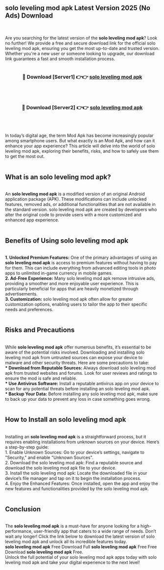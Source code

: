 ## solo leveling mod apk Latest Version 2025 (No Ads) Download
<br><br>
Are you searching for the latest version of the <strong>solo leveling mod apk</strong>? Look no further! We provide a free and secure download link for the official solo leveling mod apk, ensuring you get the most up-to-date and trusted version. Whether you're a new user or someone looking to upgrade, our download link guarantees a fast and smooth installation process.
<br>
<br>
<div align="center">
<h3>🔴 Download [Server1] 👉👉 <a href="https://modyolo.store/solo_leveling_mod_apk">solo leveling mod apk</a></h3><br>
<br>
<h3>🔴 Download [Server2] 👉👉 <a href="https://modyolo.store/solo_leveling_mod_apk">solo leveling mod apk</a></h3><br>
</div>
<br>
<br>
In today’s digital age, the term Mod Apk has become increasingly popular among smartphone users. But what exactly is an Mod Apk, and how can it enhance your app experience? This article will delve into the world of solo leveling mod apk, exploring their benefits, risks, and how to safely use them to get the most out.
<br>
<br>
<h2>What is an solo leveling mod apk?</h2>
<br>
An <strong>solo leveling mod apk</strong> is a modified version of an original Android application package (APK). These modifications can include unlocked features, removed ads, or additional functionalities that are not available in the standard version. solo leveling mod apk are created by developers who alter the original code to provide users with a more customized and enhanced app experience.
<br>
<br>
<h2>Benefits of Using solo leveling mod apk</h2>
<br>
<strong> 1. Unlocked Premium Features:</strong> One of the primary advantages of using an <strong>solo leveling mod apk</strong> is access to premium features without having to pay for them. This can include everything from advanced editing tools in photo apps to unlimited in-game currency in mobile games.
<br>
<strong> 2. Ad-Free Experience:</strong> Many solo leveling mod apk remove intrusive ads, providing a smoother and more enjoyable user experience. This is particularly beneficial for apps that are heavily monetized through advertisements.
<br>
<strong> 3. Customization:</strong> solo leveling mod apk often allow for greater customization options, enabling users to tailor the app to their specific needs and preferences.
<br>
<br>
<h2>Risks and Precautions</h2>
<br>
While <strong>solo leveling mod apk</strong> offer numerous benefits, it’s essential to be aware of the potential risks involved. Downloading and installing solo leveling mod apk from untrusted sources can expose your device to malware and other security threats. Here are some precautions to take:
<br>
<strong> * Download from Reputable Sources:</strong> Always download solo leveling mod apk from trusted websites and forums. Look for user reviews and ratings to ensure the mod is safe and reliable.
<br>
<strong> * Use Antivirus Software:</strong> Install a reputable antivirus app on your device to scan for any potential threats before installing an solo leveling mod apk.
<br>
<strong> * Backup Your Data:</strong> Before installing any solo leveling mod apk, make sure to back up your data to prevent any loss in case something goes wrong.
<br>
<br>
<h2>How to Install an solo leveling mod apk</h2>
<br>
Installing an <strong>solo leveling mod apk</strong> is a straightforward process, but it requires enabling installations from unknown sources on your device. Here’s a step-by-step guide:
<br>
 1. Enable Unknown Sources: Go to your device’s settings, navigate to "Security," and enable "Unknown Sources".
<br>
 2. Download the solo leveling mod apk: Find a reputable source and download the solo leveling mod apk file to your device.
<br>
 3. Install the solo leveling mod apk: Locate the downloaded file in your device’s file manager and tap on it to begin the installation process.
<br>
 4. Enjoy the Enhanced Features: Once installed, open the app and enjoy the new features and functionalities provided by the solo leveling mod apk.
<br>
<br>
<h2><strong>Conclusion</strong></h2>
<br>
The <strong>solo leveling mod apk</strong> is a must-have for anyone looking for a high-performance, user-friendly app that caters to a wide range of needs. Don’t wait any longer! Click the link below to download the latest version of solo leveling mod apk and unlock all its incredible features today.
<br>
<strong>solo leveling mod apk</strong> Free Download Full <strong>solo leveling mod apk</strong> Free Free Download <strong>solo leveling mod apk</strong> Free.
<br>
Unlock the full potential of your solo leveling mod apk apps today with solo leveling mod apk and take your digital experience to the next level!

